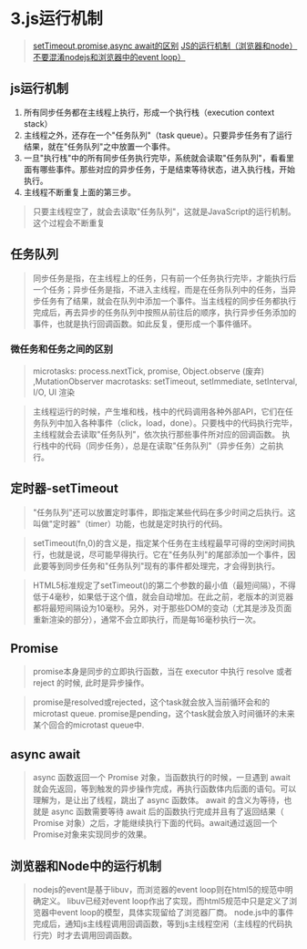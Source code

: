 # 3.js运行机制
> [setTimeout,promise,async await的区别](https://gongchenghuigch.github.io/2019/09/14/awat/#toc-heading-2)
> [JS的运行机制（浏览器和node）](https://www.jianshu.com/p/5351ee68dc75)
> [不要混淆nodejs和浏览器中的event loop）](https://cnodejs.org/topic/5a9108d78d6e16e56bb80882)
## js运行机制
1. 所有同步任务都在主线程上执行，形成一个执行栈（execution context stack）
2. 主线程之外，还存在一个"任务队列"（task queue）。只要异步任务有了运行结果，就在"任务队列"之中放置一个事件。
3. 一旦"执行栈"中的所有同步任务执行完毕，系统就会读取"任务队列"，看看里面有哪些事件。那些对应的异步任务，于是结束等待状态，进入执行栈，开始执行。
4. 主线程不断重复上面的第三步。

> 只要主线程空了，就会去读取"任务队列"，这就是JavaScript的运行机制。这个过程会不断重复

## 任务队列
> 同步任务是指，在主线程上的任务，只有前一个任务执行完毕，才能执行后一个任务；异步任务是指，不进入主线程，而是在任务队列中的任务，当异步任务有了结果，就会在队列中添加一个事件。当主线程的同步任务都执行完成后，再去异步的任务队列中按照从前往后的顺序，执行异步任务添加的事件，也就是执行回调函数。如此反复，便形成一个事件循环。

### 微任务和任务之间的区别
> microtasks: process.nextTick, promise, Object.observe (废弃) ,MutationObserver
> macrotasks: setTimeout, setImmediate, setInterval, I/O, UI 渲染

> 主线程运行的时候，产生堆和栈，栈中的代码调用各种外部API，它们在任务队列中加入各种事件（click，load，done）。只要栈中的代码执行完毕，主线程就会去读取"任务队列"，依次执行那些事件所对应的回调函数。
执行栈中的代码（同步任务），总是在读取"任务队列"（异步任务）之前执行。

## 定时器-setTimeout
> "任务队列"还可以放置定时事件，即指定某些代码在多少时间之后执行。这叫做"定时器"（timer）功能，也就是定时执行的代码。

> setTimeout(fn,0)的含义是，指定某个任务在主线程最早可得的空闲时间执行，也就是说，尽可能早得执行。它在"任务队列"的尾部添加一个事件，因此要等到同步任务和"任务队列"现有的事件都处理完，才会得到执行。

> HTML5标准规定了setTimeout()的第二个参数的最小值（最短间隔），不得低于4毫秒，如果低于这个值，就会自动增加。在此之前，老版本的浏览器都将最短间隔设为10毫秒。另外，对于那些DOM的变动（尤其是涉及页面重新渲染的部分），通常不会立即执行，而是每16毫秒执行一次。

## Promise
> promise本身是同步的立即执行函数，当在 executor 中执行 resolve 或者 reject 的时候, 此时是异步操作。

> promise是resolved或rejected，这个task就会放入当前循环会和的microtast queue. promise是pending，这个task就会放入时间循环的未来某个回合的microtast queue中.

## async await 
> async 函数返回一个 Promise 对象，当函数执行的时候，一旦遇到 await 就会先返回，等到触发的异步操作完成，再执行函数体内后面的语句。可以理解为，是让出了线程，跳出了 async 函数体。
> await 的含义为等待，也就是 async 函数需要等待 await 后的函数执行完成并且有了返回结果（ Promise 对象）之后，才能继续执行下面的代码。await通过返回一个Promise对象来实现同步的效果。

## 浏览器和Node中的运行机制
> nodejs的event是基于libuv，而浏览器的event loop则在html5的规范中明确定义。
> libuv已经对event loop作出了实现，而html5规范中只是定义了浏览器中event loop的模型，具体实现留给了浏览器厂商。
> node.js中的事件完成后，通知js主线程调用回调函数，等到js主线程空闲（主线程的代码执行完）时才去调用回调函数。